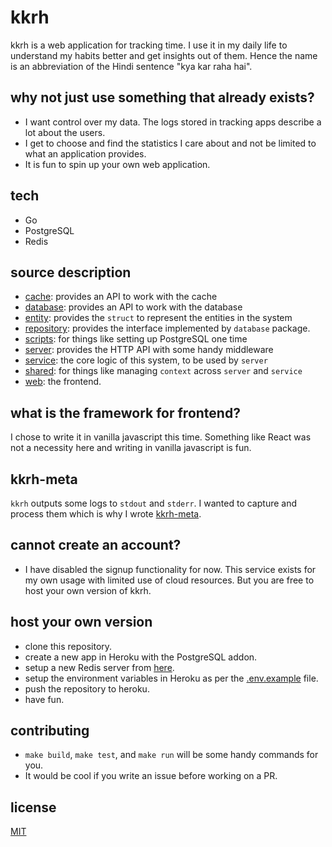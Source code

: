 # kkrh

kkrh is a web application for tracking time. I use it in my daily life to understand my habits better and get insights out of them. Hence the name is an abbreviation of the Hindi sentence "kya kar raha hai".

## why not just use something that already exists?

- I want control over my data. The logs stored in tracking apps describe a lot about the users.
- I get to choose and find the statistics I care about and not be limited to what an application provides.
- It is fun to spin up your own web application.

## tech

- Go
- PostgreSQL
- Redis

## source description

- [cache](./cache): provides an API to work with the cache 
- [database](./database): provides an API to work with the database 
- [entity](./entity): provides the `struct` to represent the entities in the system 
- [repository](./repository): provides the interface implemented by `database` package. 
- [scripts](./scripts): for things like setting up PostgreSQL one time
- [server](./server): provides the HTTP API with some handy middleware
- [service](./service): the core logic of this system, to be used by `server`
- [shared](./shared): for things like managing `context` across `server` and `service` 
- [web](./web): the frontend. 

## what is the framework for frontend?

I chose to write it in vanilla javascript this time. Something like React was not a necessity here and writing in vanilla javascript is fun. 

## kkrh-meta

`kkrh` outputs some logs to `stdout` and `stderr`. I wanted to capture and process them which is why I wrote [kkrh-meta](https://github.com/viveknathani/kkrh-meta/).

## cannot create an account?

- I have disabled the signup functionality for now. This service exists for my own usage with limited use of cloud resources. But you are free to host your own version of kkrh.

## host your own version

- clone this repository.
- create a new app in Heroku with the PostgreSQL addon.
- setup a new Redis server from [here](https://app.redislabs.com/).
- setup the environment variables in Heroku as per the [.env.example](./.env.example) file.
- push the repository to heroku.
- have fun.

## contributing

- `make build`, `make test`, and `make run` will be some handy commands for you. 
- It would be cool if you write an issue before working on a PR. 

## license

[MIT](./LICENSE)

